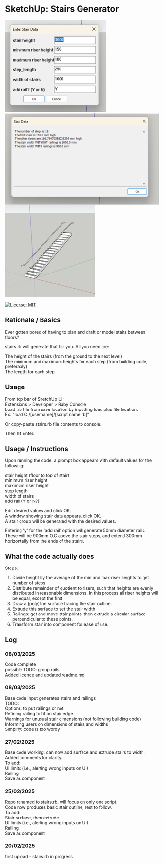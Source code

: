 # SketchUp: Stairs Generator

<img src = "references/input_box.png" height = "300"/>
<img src = "references/data_box.png" height = "300"/>
<img src = "references/stairs.png" height = "300"/>


[![License: MIT](https://img.shields.io/badge/License-MIT-yellow.svg)](https://opensource.org/licenses/MIT)

## Rationale / Basics

Ever gotten bored of having to plan and draft or model stairs between floors?</br>

stairs.rb will generate that for you. All you need are: </br>

The height of the stairs (from the ground to the next level) </br>
The minimum and maximum heights for each step (from building code, preferably) </br>
The length for each step </br>


## Usage
From top bar of SketchUp UI: </br>
Extensions > Developer > Ruby Console </br> 
Load .rb file from save location by inputting load plus file location. </br>
Ex. "load C:/[username]/[script name.rb]" </br>

Or copy-paste stairs.rb file contents to console. </br>

Then hit Enter. 

## Usage / Instructions

Upon running the code, a prompt box appears with default values for the following: </br>

stair height (floor to top of stair) </br>
minimum riser height </br>
maximum riser height </br>
step length </br>
width of stairs </br>
add rail (Y or N?) </br>

Edit desired values and click OK. </br> 
A window showing stair data appears. click OK. </br>
A stair group will be generated with the desired values. </br> 

Entering 'y' for the 'add rail' option will generate 50mm diameter rails. These will be
900mm O.C above the stair steps, and extend 300mm horizontally from the ends of the stairs. 

## What the code actually does

Steps:</br> 
1) Divide height by the average of the min and max riser heights to get number of steps</br>
2) Distribute remainder of quotient to risers, such that heights are evenly distributed
in reasonable dimensions. In this process all riser heights will be equal, except the first </br>
3) Draw a (poly)line surface tracing the stair outline.</br>
4) Extrude this surface to set the stair width</br>
5) Railings: get and move stair points, then extrude a circular surface perpendicular to these points. </br>
6) Transform stair into component for ease of use. </br> 

## Log

### 08/03/2025
Code complete </br>
possible TODO: group rails </br>
Added licence and updated readme.md

### 08/03/2025
Base code input generates stairs and railings </br>
TODO:</br>
Options: to put railings or not</br>
Refining railing to fit on stair edge</br>
Warnings for unusual stair dimensions (not following building code)</br>
Informing users on dimensions of stairs and widths</br>
Simplify: code is too wordy</br>

### 27/02/2025
Base code working: can now add surface and extrude stairs to width.</br>
Added comments for clarity.</br>
To add:</br>
UI limits (i.e., alerting wrong inputs on UI)</br>
Railing</br>
Save as component</br>

### 25/02/2025
Repo renamed to stairs.rb, will focus on only one script.</br>
Code now produces basic stair outline, rest to follow.</br>
To add: </br>
Stair surface, then extrude</br>
UI limits (i.e., alerting wrong inputs on UI)</br>
Railing</br>
Save as component</br>

### 20/02/2025
first upload - stairs.rb in progress

